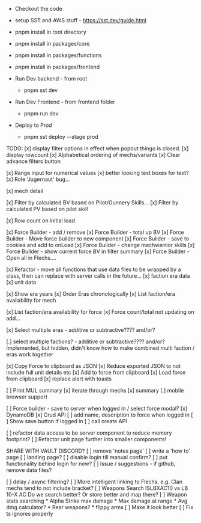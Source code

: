 * Checkout the code
* setup SST and AWS stuff - https://sst.dev/guide.html
* pnpm install in root directory
* pnpm install in packages/core
* pnpm install in packages/functions
* pnpm install in packages/frontend

* Run Dev backend - from root
  * pnpm sst dev
* Run Dev Frontend - from frontend folder
  * pnpm run dev
 
* Deploy to Prod
  * pnpm sst deploy --stage prod

TODO:
[x] display filter options in effect when popout thingo is closed.
[x] display rowcount
[x] Alphabetical ordering of mechs/variants
[x] Clear advance filters button

[x] Range input for numerical values
[x] better looking text boxes for text?
[x] Role 'Jugernaut' bug...

[x] mech detail

[x] Filter by calculated BV based on Pilot/Gunnery Skills...
[x] Filter by calculated PV based on pilot skill

[x] Row count on initial load.

[x] Force Builder - add / remove
[x] Force Builder - total up BV
[x] Force Builder - Move force builder to new component
[x] Force Builder - save to cookies and add to onLoad
[x] Force Builder - change mechwarrior skills
[x] Force Builder - show current force BV in filter summary
[x] Force Builder - Open all in Flechs....

[x] Refactor - move all functions that use data files to be wrapped by a class,
then can replace with server calls in the future...
    [x] faction era data
    [x] unit data

[x] Show era years
[x] Order Eras chronologically
[x] List faction/era availability for mech

[x] List faction/era availability for force
[x] Force count/total not updating on add...

[x] Select multiple eras - additive or subtractive???? and/or?

[.] select multiple factions? - additive or subtractive???? and/or?
Implemented, but hidden, didn't know how to make combined multi faction / eras work together

[x] Copy Force to clipboard as JSON
[x] Reduce exported JSON to not include full unit details etc
[x] Add to force from clipboard
[x] Load force from clipboard
[x] replace alert with toasts

[ ] Print MUL summary
    [x] iterate through mechs
    [x] summary
    [.] mobile browser support

[ ] Force builder - save to server when logged in / select force modal?
    [x] DynamoDB
    [x] Crud API
    [ ] add name, description to force when logged in
    [ ] Show save button if logged in
    [ ] call create API


[ ] refactor data access to be server component to reduce memory footprint?
[ ] Refactor unit page further into smaller components!


SHARE WITH VAULT DISCORD?
[ ] remove 'notes page'
[ ] write a 'how to' page
[ ] landing page?
[ ] disable login till manual confirm?
[ ] put functionality behind login for now?
[ ] issue / suggestions - if github, remove data files?


[ ] delay / async filtering?
[ ] More intelligent linking to Flechs, e.g. Clan mechs tend to not include bracket?
[ ] Weapons Search 
      ISLBXAC10 vs LB 10-X AC
        Do we search better? Or store better and map there?
[ ] Weapon stats searching
    * Alpha Strike max damage
    * Max damage at range
    * Avg dmg calculator?
    * Rear weapons?
    * flippy arms
[ ] Make it look better
[ ] Fix ts ignores properly
